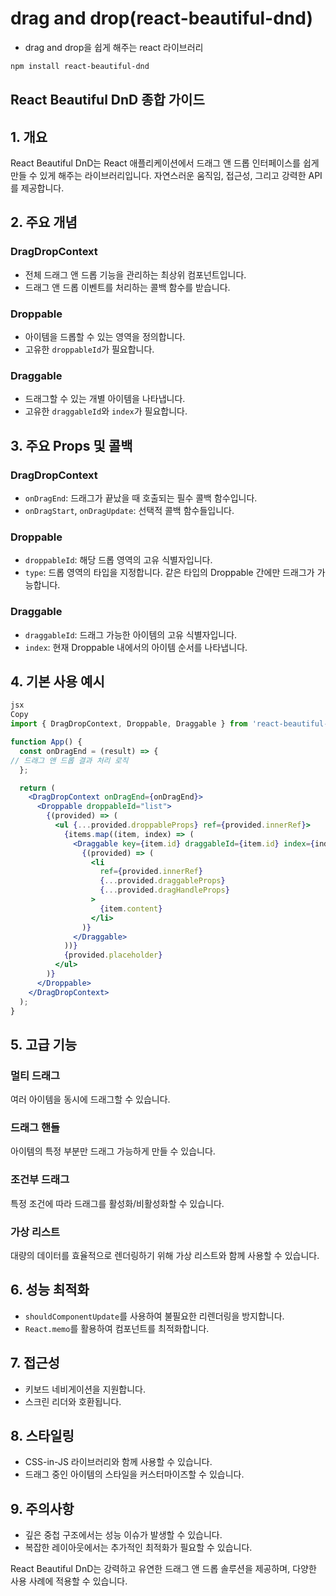 # drag and drop(react-beautiful-dnd)

- drag and drop을 쉽게 해주는 react 라이브러리

```bash
npm install react-beautiful-dnd
```

## React Beautiful DnD 종합 가이드

## 1. 개요

React Beautiful DnD는 React 애플리케이션에서 드래그 앤 드롭 인터페이스를 쉽게 만들 수 있게 해주는 라이브러리입니다. 자연스러운 움직임, 접근성, 그리고 강력한 API를 제공합니다.

## 2. 주요 개념

### DragDropContext

- 전체 드래그 앤 드롭 기능을 관리하는 최상위 컴포넌트입니다.
- 드래그 앤 드롭 이벤트를 처리하는 콜백 함수를 받습니다.

### Droppable

- 아이템을 드롭할 수 있는 영역을 정의합니다.
- 고유한 `droppableId`가 필요합니다.

### Draggable

- 드래그할 수 있는 개별 아이템을 나타냅니다.
- 고유한 `draggableId`와 `index`가 필요합니다.

## 3. 주요 Props 및 콜백

### DragDropContext

- `onDragEnd`: 드래그가 끝났을 때 호출되는 필수 콜백 함수입니다.
- `onDragStart`, `onDragUpdate`: 선택적 콜백 함수들입니다.

### Droppable

- `droppableId`: 해당 드롭 영역의 고유 식별자입니다.
- `type`: 드롭 영역의 타입을 지정합니다. 같은 타입의 Droppable 간에만 드래그가 가능합니다.

### Draggable

- `draggableId`: 드래그 가능한 아이템의 고유 식별자입니다.
- `index`: 현재 Droppable 내에서의 아이템 순서를 나타냅니다.

## 4. 기본 사용 예시

```jsx
jsx
Copy
import { DragDropContext, Droppable, Draggable } from 'react-beautiful-dnd';

function App() {
  const onDragEnd = (result) => {
// 드래그 앤 드롭 결과 처리 로직
  };

  return (
    <DragDropContext onDragEnd={onDragEnd}>
      <Droppable droppableId="list">
        {(provided) => (
          <ul {...provided.droppableProps} ref={provided.innerRef}>
            {items.map((item, index) => (
              <Draggable key={item.id} draggableId={item.id} index={index}>
                {(provided) => (
                  <li
                    ref={provided.innerRef}
                    {...provided.draggableProps}
                    {...provided.dragHandleProps}
                  >
                    {item.content}
                  </li>
                )}
              </Draggable>
            ))}
            {provided.placeholder}
          </ul>
        )}
      </Droppable>
    </DragDropContext>
  );
}

```

## 5. 고급 기능

### 멀티 드래그

여러 아이템을 동시에 드래그할 수 있습니다.

### 드래그 핸들

아이템의 특정 부분만 드래그 가능하게 만들 수 있습니다.

### 조건부 드래그

특정 조건에 따라 드래그를 활성화/비활성화할 수 있습니다.

### 가상 리스트

대량의 데이터를 효율적으로 렌더링하기 위해 가상 리스트와 함께 사용할 수 있습니다.

## 6. 성능 최적화

- `shouldComponentUpdate`를 사용하여 불필요한 리렌더링을 방지합니다.
- `React.memo`를 활용하여 컴포넌트를 최적화합니다.

## 7. 접근성

- 키보드 네비게이션을 지원합니다.
- 스크린 리더와 호환됩니다.

## 8. 스타일링

- CSS-in-JS 라이브러리와 함께 사용할 수 있습니다.
- 드래그 중인 아이템의 스타일을 커스터마이즈할 수 있습니다.

## 9. 주의사항

- 깊은 중첩 구조에서는 성능 이슈가 발생할 수 있습니다.
- 복잡한 레이아웃에서는 추가적인 최적화가 필요할 수 있습니다.

React Beautiful DnD는 강력하고 유연한 드래그 앤 드롭 솔루션을 제공하며, 다양한 사용 사례에 적용할 수 있습니다.